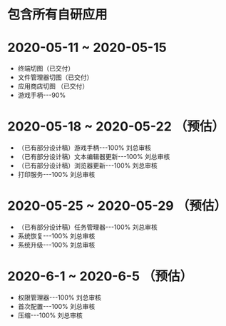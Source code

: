 # 包含所有自研应用

# 2020-05-11 ~ 2020-05-15
 * 终端切图（已交付）
 * 文件管理器切图（已交付）
 * 应用商店切图 （已交付）
 * 游戏手柄---90%
 
# 2020-05-18 ~ 2020-05-22 （预估）
 * （已有部分设计稿）游戏手柄---100% 刘总审核
 * （已有部分设计稿）文本编辑器更新---100% 刘总审核
 * （已有部分设计稿）浏览器更新---100% 刘总审核
 * 打印服务---100% 刘总审核
 
# 2020-05-25 ~ 2020-05-29 （预估）
 * （已有部分设计稿）任务管理器---100% 刘总审核
 * 系统恢复---100% 刘总审核
 * 系统升级---100% 刘总审核
 
# 2020-6-1 ~ 2020-6-5 （预估）
 * 权限管理器---100% 刘总审核
 * 首次配置---100% 刘总审核
 * 压缩---100% 刘总审核
